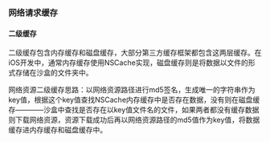 ### 网络请求缓存

#### 二级缓存

二级缓存包含内存缓存和磁盘缓存，大部分第三方缓存框架都包含这两层缓存。在iOS开发中，通常内存缓存使用NSCache实现，磁盘缓存则是将数据以文件的形式存储在沙盒的文件夹中。

网络资源二级缓存思路：以网络资源路径进行md5签名，生成唯一的字符串作为key值，根据这个key值查找NSCache内存缓存中是否存在数据，没有则在磁盘缓存————沙盒中查找是否存在以key值文件名的文件，如果两者都没有缓存数据则下载网络资源，资源下载成功后再以网络资源路径的md5值作为key值，将数据缓存进内存缓存和磁盘缓存中。
